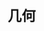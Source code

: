 ﻿---
title: 几何
type: docs
weight: 30
url: /zh/python-net/geometry/
description: 关于3D几何形状的文章在Aspose.3D的Python via .NET。
---
